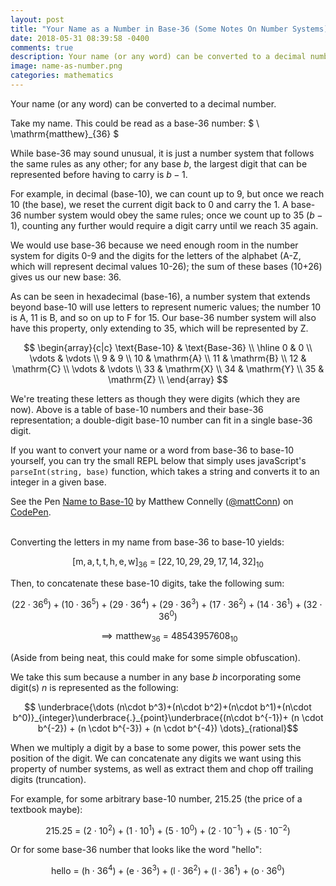 ```yaml
---
layout: post
title: "Your Name as a Number in Base-36 (Some Notes On Number Systems)"
date: 2018-05-31 08:39:58 -0400
comments: true
description: Your name (or any word) can be converted to a decimal number for fun and obfuscation.
image: name-as-number.png
categories: mathematics
---
```


Your name (or any word) can be converted to a decimal number.  

Take my name. This could be read as a base-36 number: $ \  \mathrm{matthew}_{36} $   

While base-36 may sound unusual, it is just a number system that follows the same rules as any other; for any base $b$, the largest digit that can be represented before having to carry is $b-1$.  

For example, in decimal (base-10), we can count up to 9, but once we reach 10 (the base), we reset the current digit back to 0 and carry the 1. A base-36 number system would obey the same rules; once we count up to 35 ($b-1$), counting any further would require a digit carry until we reach 35 again.

<!--more-->

We would use base-36 because we need enough room in the number system for digits 0-9 and the digits for the letters of the alphabet (A-Z, which will represent decimal values 10-26); the sum of these bases (10+26) gives us our new base: 36.

As can be seen in hexadecimal (base-16), a number system that extends beyond base-10 will use letters to represent numeric values; the number 10 is A, 11 is B, and so on up to F for 15. Our base-36 number system will also have this property, only extending to 35, which will be represented by Z.

$$
\begin{array}{c|c}
\text{Base-10} & \text{Base-36} \\
\hline
0 & 0 \\
\vdots & \vdots \\ 
9 & 9 \\
10 & \mathrm{A} \\
11 & \mathrm{B} \\
12 & \mathrm{C} \\
\vdots & \vdots \\ 
33 & \mathrm{X} \\
34 & \mathrm{Y} \\
35 & \mathrm{Z} \\
\end{array}
$$

We're treating these letters as though they were digits (which they are now). Above is a table of base-10 numbers and their base-36 representation; a double-digit base-10 number can fit in a single base-36 digit.

If you want to convert your name or a word from base-36 to base-10 yourself, you can try the small REPL below that simply uses javaScript's `parseInt(string, base)` function, which takes a string and converts it to an integer in a given base.
<p data-height="233" data-theme-id="0" data-slug-hash="NzqBOO" data-default-tab="result" data-user="mattConn" data-embed-version="2" data-pen-title="Name to Base-10" class="codepen">See the Pen <a href="https://codepen.io/mattConn/pen/NzqBOO/">Name to Base-10</a> by Matthew Connelly (<a href="https://codepen.io/mattConn">@mattConn</a>) on <a href="https://codepen.io">CodePen</a>.</p>
<script async src="https://static.codepen.io/assets/embed/ei.js"></script>
<br>
Converting the letters in my name from base-36 to base-10 yields:

$$[\mathrm{m,a,t,t,h,e,w}]_{36} \ = \ [22,10,29,29,17,14,32]_{10} $$

Then, to concatenate these base-10 digits, take the following sum:

$$ (22\cdot36^6) + (10\cdot36^5) + (29\cdot36^4) + (29\cdot36^3)+(17\cdot36^2)+(14\cdot36^1)+(32\cdot36^0)$$

$$ \implies \mathrm{matthew}_{36} \ = \ 48543957608_{10} $$

(Aside from being neat, this could make for some simple obfuscation).

We take this sum because a number in any base $b$ incorporating some digit(s) $n$ is represented as the following:

$$ \underbrace{\dots (n\cdot b^3)+(n\cdot b^2)+(n\cdot b^1)+(n\cdot b^0)}_{integer}\underbrace{.}_{point}\underbrace{(n\cdot b^{-1})+ (n \cdot b^{-2}) + (n \cdot b^{-3}) + (n \cdot b^{-4}) \dots}_{rational}$$

When we multiply a digit by a base to some power, this power sets the position of the digit. We can concatenate any digits we want using this property of number systems, as well as extract them and chop off trailing digits (truncation).

For example, for some arbitrary base-10 number, 215.25 (the price of a textbook maybe):

$$ 215.25 \ = \ (2\cdot10^2) + (1 \cdot 10^1) + (5\cdot10^0) + (2\cdot10^{-1})+(5\cdot10^{-2}) $$

Or for some base-36 number that looks like the word "hello":

$$ \mathrm{hello} \ = \ (\mathrm{h} \cdot36^4)+(\mathrm{e}\cdot36^3)+(\mathrm{l}\cdot36^2)+(\mathrm{l}\cdot36^1)+(\mathrm{o}\cdot36^0) $$
